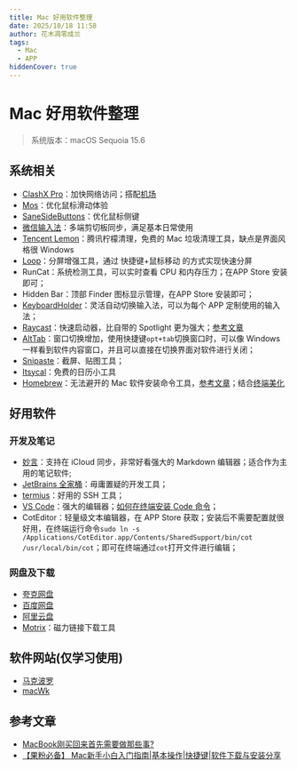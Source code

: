 ```yaml
---
title: Mac 好用软件整理
date: 2025/10/18 11:58
author: 花木凋零成兰
tags:
  - Mac
  - APP
hiddenCover: true
---
```


# Mac 好用软件整理

> 系统版本：macOS Sequoia 15.6

## 系统相关

- [ClashX Pro](https://en.clashx.org/)：加快网络访问；搭配[机场](https://fbinv02.fbaff.cc/auth/register?code=FOzfxbnz)
- [Mos](https://mos.caldis.me/)：优化鼠标滑动体验
- [SaneSideButtons](https://github.com/thealpa/SaneSideButtons)：优化鼠标侧键
- [微信输入法](https://z.weixin.qq.com/)：多端剪切板同步，满足基本日常使用
- [Tencent Lemon](https://lemon.qq.com/)：腾讯柠檬清理，免费的 Mac 垃圾清理工具，缺点是界面风格很 Windows
- [Loop](https://github.com/MrKai77/Loop)：分屏增强工具，通过 快捷键+鼠标移动 的方式实现快速分屏
- RunCat：系统检测工具，可以实时查看 CPU 和内存压力；在APP Store 安装即可；
- Hidden Bar：顶部 Finder 图标显示管理，在APP Store 安装即可；
- [KeyboardHolder](https://keyboardholder.leavesc.com/zh-cn/)：灵活自动切换输入法，可以为每个 APP 定制使用的输入法；
- [Raycast](https://www.raycast.com/)：快速启动器，比自带的 Spotlight 更为强大；[参考文章](https://juejin.cn/post/7343863800145494079?searchId=20251018125434DA1E6F235F0C45D146D3)
- [AltTab](https://alt-tab-macos.netlify.app/)：窗口切换增加，使用快捷键`opt+tab`切换窗口时，可以像 Windows 一样看到软件内容窗口，并且可以直接在切换界面对软件进行关闭；
- [Snipaste](https://zh.snipaste.com/)：截屏、贴图工具；
- [Itsycal](https://www.mowglii.com/itsycal/)：免费的日历小工具
- [Homebrew](https://brew.sh/)：无法避开的 Mac 软件安装命令工具，[参考文章](https://blog.csdn.net/weixin_38716347/article/details/123838344)；结合[终端美化](./WezTerm+Starship美化Mac终端.md)

## 好用软件

### 开发及笔记
- [妙言](https://miaoyan.app/?from=thosefree.com)：支持在 iCloud 同步，非常好看强大的 Markdown 编辑器；适合作为主用的笔记软件;
- [JetBrains 全家桶](https://www.jetbrains.com/toolbox-app/)：毋庸置疑的开发工具；
- [termius](https://termius.com/)：好用的 SSH 工具；
- [VS Code](https://code.visualstudio.com/)：强大的编辑器；[如何在终端安装 Code 命令](https://blog.csdn.net/weixin_42881768/article/details/119635248)；
- CotEditor：轻量级文本编辑器，在 APP Store 获取；安装后不需要配置就很好用，在终端运行命令`sudo ln -s /Applications/CotEditor.app/Contents/SharedSupport/bin/cot /usr/local/bin/cot`；即可在终端通过`cot`打开文件进行编辑；

### 网盘及下载

- [夸克网盘](https://pan.quark.cn/list#/list/all)
- [百度网盘](https://pan.baidu.com/disk/main?from=oldversion#/index)
- [阿里云盘](https://www.aliyundrive.com/download)
- [Motrix](https://motrix.app/zh-CN/)：磁力链接下载工具

## 软件网站(仅学习使用)

- [马克波罗](https://www.macbl.com/)
- [macWk](https://macwk.cn/)


## 参考文章

- [MacBook刚买回来首先需要做那些事?](https://www.zhihu.com/question/387151850/answer/3391743530)
- [【果粉必备】 Mac新手小白入门指南|基本操作|快捷键|软件下载与安装分享](https://www.bilibili.com/video/BV1aA6HYQE3N/?spm_id_from=333.1391.0.0&vd_source=67085386ad37b864cf255529b5a127f7)
